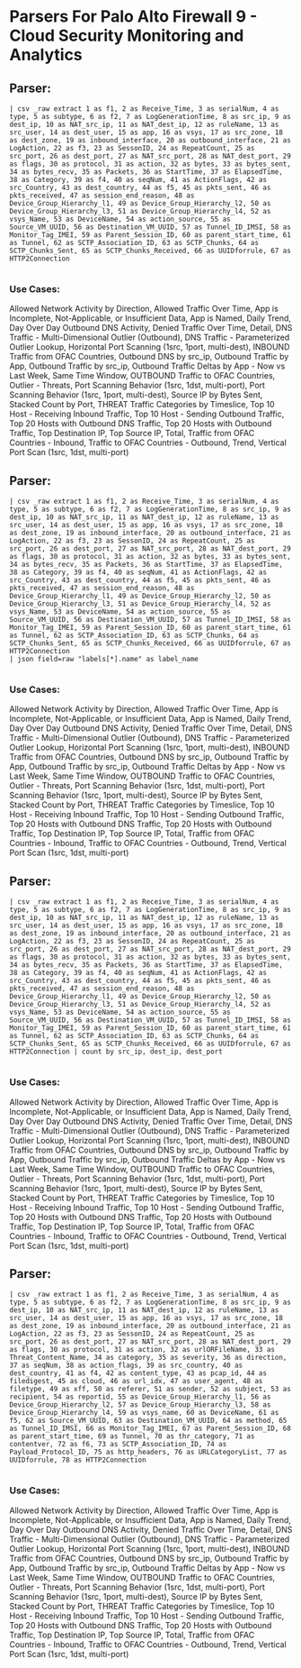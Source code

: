# Parsers For Palo Alto Firewall 9 - Cloud Security Monitoring and Analytics

## Parser:
```
| csv _raw extract 1 as f1, 2 as Receive_Time, 3 as serialNum, 4 as type, 5 as subtype, 6 as f2, 7 as LogGenerationTime, 8 as src_ip, 9 as dest_ip, 10 as NAT_src_ip, 11 as NAT_dest_ip, 12 as ruleName, 13 as src_user, 14 as dest_user, 15 as app, 16 as vsys, 17 as src_zone, 18 as dest_zone, 19 as inbound_interface, 20 as outbound_interface, 21 as LogAction, 22 as f3, 23 as SessonID, 24 as RepeatCount, 25 as src_port, 26 as dest_port, 27 as NAT_src_port, 28 as NAT_dest_port, 29 as flags, 30 as protocol, 31 as action, 32 as bytes, 33 as bytes_sent, 34 as bytes_recv, 35 as Packets, 36 as StartTime, 37 as ElapsedTime, 38 as Category, 39 as f4, 40 as seqNum, 41 as ActionFlags, 42 as src_Country, 43 as dest_country, 44 as f5, 45 as pkts_sent, 46 as pkts_received, 47 as session_end_reason, 48 as Device_Group_Hierarchy_l1, 49 as Device_Group_Hierarchy_l2, 50 as Device_Group_Hierarchy_l3, 51 as Device_Group_Hierarchy_l4, 52 as vsys_Name, 53 as DeviceName, 54 as action_source, 55 as Source_VM_UUID, 56 as Destination_VM_UUID, 57 as Tunnel_ID_IMSI, 58 as Monitor_Tag_IMEI, 59 as Parent_Session_ID, 60 as parent_start_time, 61 as Tunnel, 62 as SCTP_Association_ID, 63 as SCTP_Chunks, 64 as SCTP_Chunks_Sent, 65 as SCTP_Chunks_Received, 66 as UUIDforrule, 67 as HTTP2Connection
 
```
### Use Cases:
Allowed Network Activity by Direction, Allowed Traffic Over Time, App is Incomplete, Not-Applicable, or Insufficient Data, App is Named, Daily Trend, Day Over Day Outbound DNS Activity, Denied Traffic Over Time, Detail, DNS Traffic - Multi-Dimensional Outlier (Outbound), DNS Traffic - Parameterized Outlier Lookup, Horizontal Port Scanning (1src, 1port, multi-dest), INBOUND Traffic from OFAC Countries, Outbound DNS by src_ip, Outbound Traffic by App, Outbound Traffic by src_ip, Outbound Traffic Deltas by App - Now vs Last Week, Same Time Window, OUTBOUND Traffic to OFAC Countries, Outlier - Threats, Port Scanning Behavior (1src, 1dst, multi-port), Port Scanning Behavior (1src, 1port, multi-dest), Source IP by Bytes Sent, Stacked Count by Port, THREAT Traffic Categories by Timeslice, Top 10 Host - Receiving Inbound Traffic, Top 10 Host - Sending Outbound Traffic, Top 20 Hosts with Outbound DNS Traffic, Top 20 Hosts with Outbound Traffic, Top Destination IP, Top Source IP, Total, Traffic from OFAC Countries - Inbound, Traffic to OFAC Countries - Outbound, Trend, Vertical Port Scan (1src, 1dst, multi-port)



## Parser:
```
| csv _raw extract 1 as f1, 2 as Receive_Time, 3 as serialNum, 4 as type, 5 as subtype, 6 as f2, 7 as LogGenerationTime, 8 as src_ip, 9 as dest_ip, 10 as NAT_src_ip, 11 as NAT_dest_ip, 12 as ruleName, 13 as src_user, 14 as dest_user, 15 as app, 16 as vsys, 17 as src_zone, 18 as dest_zone, 19 as inbound_interface, 20 as outbound_interface, 21 as LogAction, 22 as f3, 23 as SessonID, 24 as RepeatCount, 25 as src_port, 26 as dest_port, 27 as NAT_src_port, 28 as NAT_dest_port, 29 as flags, 30 as protocol, 31 as action, 32 as bytes, 33 as bytes_sent, 34 as bytes_recv, 35 as Packets, 36 as StartTime, 37 as ElapsedTime, 38 as Category, 39 as f4, 40 as seqNum, 41 as ActionFlags, 42 as src_Country, 43 as dest_country, 44 as f5, 45 as pkts_sent, 46 as pkts_received, 47 as session_end_reason, 48 as Device_Group_Hierarchy_l1, 49 as Device_Group_Hierarchy_l2, 50 as Device_Group_Hierarchy_l3, 51 as Device_Group_Hierarchy_l4, 52 as vsys_Name, 53 as DeviceName, 54 as action_source, 55 as Source_VM_UUID, 56 as Destination_VM_UUID, 57 as Tunnel_ID_IMSI, 58 as Monitor_Tag_IMEI, 59 as Parent_Session_ID, 60 as parent_start_time, 61 as Tunnel, 62 as SCTP_Association_ID, 63 as SCTP_Chunks, 64 as SCTP_Chunks_Sent, 65 as SCTP_Chunks_Received, 66 as UUIDforrule, 67 as HTTP2Connection
| json field=raw "labels[*].name" as label_name 
 
```
### Use Cases:
Allowed Network Activity by Direction, Allowed Traffic Over Time, App is Incomplete, Not-Applicable, or Insufficient Data, App is Named, Daily Trend, Day Over Day Outbound DNS Activity, Denied Traffic Over Time, Detail, DNS Traffic - Multi-Dimensional Outlier (Outbound), DNS Traffic - Parameterized Outlier Lookup, Horizontal Port Scanning (1src, 1port, multi-dest), INBOUND Traffic from OFAC Countries, Outbound DNS by src_ip, Outbound Traffic by App, Outbound Traffic by src_ip, Outbound Traffic Deltas by App - Now vs Last Week, Same Time Window, OUTBOUND Traffic to OFAC Countries, Outlier - Threats, Port Scanning Behavior (1src, 1dst, multi-port), Port Scanning Behavior (1src, 1port, multi-dest), Source IP by Bytes Sent, Stacked Count by Port, THREAT Traffic Categories by Timeslice, Top 10 Host - Receiving Inbound Traffic, Top 10 Host - Sending Outbound Traffic, Top 20 Hosts with Outbound DNS Traffic, Top 20 Hosts with Outbound Traffic, Top Destination IP, Top Source IP, Total, Traffic from OFAC Countries - Inbound, Traffic to OFAC Countries - Outbound, Trend, Vertical Port Scan (1src, 1dst, multi-port)



## Parser:
```
| csv _raw extract 1 as f1, 2 as Receive_Time, 3 as serialNum, 4 as type, 5 as subtype, 6 as f2, 7 as LogGenerationTime, 8 as src_ip, 9 as dest_ip, 10 as NAT_src_ip, 11 as NAT_dest_ip, 12 as ruleName, 13 as src_user, 14 as dest_user, 15 as app, 16 as vsys, 17 as src_zone, 18 as dest_zone, 19 as inbound_interface, 20 as outbound_interface, 21 as LogAction, 22 as f3, 23 as SessonID, 24 as RepeatCount, 25 as src_port, 26 as dest_port, 27 as NAT_src_port, 28 as NAT_dest_port, 29 as flags, 30 as protocol, 31 as action, 32 as bytes, 33 as bytes_sent, 34 as bytes_recv, 35 as Packets, 36 as StartTime, 37 as ElapsedTime, 38 as Category, 39 as f4, 40 as seqNum, 41 as ActionFlags, 42 as src_Country, 43 as dest_country, 44 as f5, 45 as pkts_sent, 46 as pkts_received, 47 as session_end_reason, 48 as Device_Group_Hierarchy_l1, 49 as Device_Group_Hierarchy_l2, 50 as Device_Group_Hierarchy_l3, 51 as Device_Group_Hierarchy_l4, 52 as vsys_Name, 53 as DeviceName, 54 as action_source, 55 as Source_VM_UUID, 56 as Destination_VM_UUID, 57 as Tunnel_ID_IMSI, 58 as Monitor_Tag_IMEI, 59 as Parent_Session_ID, 60 as parent_start_time, 61 as Tunnel, 62 as SCTP_Association_ID, 63 as SCTP_Chunks, 64 as SCTP_Chunks_Sent, 65 as SCTP_Chunks_Received, 66 as UUIDforrule, 67 as HTTP2Connection | count by src_ip, dest_ip, dest_port
 
```
### Use Cases:
Allowed Network Activity by Direction, Allowed Traffic Over Time, App is Incomplete, Not-Applicable, or Insufficient Data, App is Named, Daily Trend, Day Over Day Outbound DNS Activity, Denied Traffic Over Time, Detail, DNS Traffic - Multi-Dimensional Outlier (Outbound), DNS Traffic - Parameterized Outlier Lookup, Horizontal Port Scanning (1src, 1port, multi-dest), INBOUND Traffic from OFAC Countries, Outbound DNS by src_ip, Outbound Traffic by App, Outbound Traffic by src_ip, Outbound Traffic Deltas by App - Now vs Last Week, Same Time Window, OUTBOUND Traffic to OFAC Countries, Outlier - Threats, Port Scanning Behavior (1src, 1dst, multi-port), Port Scanning Behavior (1src, 1port, multi-dest), Source IP by Bytes Sent, Stacked Count by Port, THREAT Traffic Categories by Timeslice, Top 10 Host - Receiving Inbound Traffic, Top 10 Host - Sending Outbound Traffic, Top 20 Hosts with Outbound DNS Traffic, Top 20 Hosts with Outbound Traffic, Top Destination IP, Top Source IP, Total, Traffic from OFAC Countries - Inbound, Traffic to OFAC Countries - Outbound, Trend, Vertical Port Scan (1src, 1dst, multi-port)



## Parser:
```
| csv _raw extract 1 as f1, 2 as Receive_Time, 3 as serialNum, 4 as type, 5 as subtype, 6 as f2, 7 as LogGenerationTime, 8 as src_ip, 9 as dest_ip, 10 as NAT_src_ip, 11 as NAT_dest_ip, 12 as ruleName, 13 as src_user, 14 as dest_user, 15 as app, 16 as vsys, 17 as src_zone, 18 as dest_zone, 19 as inbound_interface, 20 as outbound_interface, 21 as LogAction, 22 as f3, 23 as SessonID, 24 as RepeatCount, 25 as src_port, 26 as dest_port, 27 as NAT_src_port, 28 as NAT_dest_port, 29 as flags, 30 as protocol, 31 as action, 32 as urlORFileName, 33 as Threat_Content_Name, 34 as category, 35 as severity, 36 as direction, 37 as seqNum, 38 as action_flags, 39 as src_country, 40 as dest_country, 41 as f4, 42 as content_type, 43 as pcap_id, 44 as filedigest, 45 as cloud, 46 as url_idx, 47 as user_agent, 48 as filetype, 49 as xff, 50 as referer, 51 as sender, 52 as subject, 53 as recipient, 54 as reportid, 55 as Device_Group_Hierarchy_l1, 56 as Device_Group_Hierarchy_l2, 57 as Device_Group_Hierarchy_l3, 58 as Device_Group_Hierarchy_l4, 59 as vsys_name, 60 as DeviceName, 61 as f5, 62 as Source_VM_UUID, 63 as Destination_VM_UUID, 64 as method, 65 as Tunnel_ID_IMSI, 66 as Monitor_Tag_IMEI, 67 as Parent_Session_ID, 68 as parent_start_time, 69 as Tunnel, 70 as thr_category, 71 as contentver, 72 as f6, 73 as SCTP_Association_ID, 74 as Payload_Protocol_ID, 75 as http_headers, 76 as URLCategoryList, 77 as UUIDforrule, 78 as HTTP2Connection
 
```
### Use Cases:
Allowed Network Activity by Direction, Allowed Traffic Over Time, App is Incomplete, Not-Applicable, or Insufficient Data, App is Named, Daily Trend, Day Over Day Outbound DNS Activity, Denied Traffic Over Time, Detail, DNS Traffic - Multi-Dimensional Outlier (Outbound), DNS Traffic - Parameterized Outlier Lookup, Horizontal Port Scanning (1src, 1port, multi-dest), INBOUND Traffic from OFAC Countries, Outbound DNS by src_ip, Outbound Traffic by App, Outbound Traffic by src_ip, Outbound Traffic Deltas by App - Now vs Last Week, Same Time Window, OUTBOUND Traffic to OFAC Countries, Outlier - Threats, Port Scanning Behavior (1src, 1dst, multi-port), Port Scanning Behavior (1src, 1port, multi-dest), Source IP by Bytes Sent, Stacked Count by Port, THREAT Traffic Categories by Timeslice, Top 10 Host - Receiving Inbound Traffic, Top 10 Host - Sending Outbound Traffic, Top 20 Hosts with Outbound DNS Traffic, Top 20 Hosts with Outbound Traffic, Top Destination IP, Top Source IP, Total, Traffic from OFAC Countries - Inbound, Traffic to OFAC Countries - Outbound, Trend, Vertical Port Scan (1src, 1dst, multi-port)


